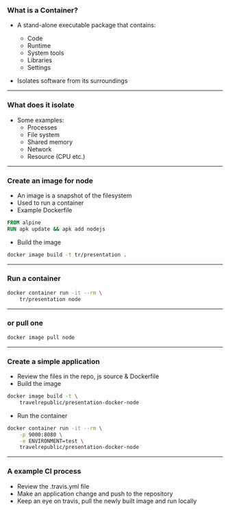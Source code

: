 ### What is a Container?

- A stand-alone executable package that contains:
	- Code
	- Runtime
	- System tools
	- Libraries
	- Settings

- Isolates software from its surroundings

---

### What does it isolate

- Some examples:
	- Processes
	- File system
	- Shared memory
	- Network
	- Resource (CPU etc.)

---

### Create an image for node

- An image is a snapshot of the filesystem
- Used to run a container
- Example Dockerfile
```Dockerfile
FROM alpine
RUN apk update && apk add nodejs
```
- Build the image
```sh
docker image build -t tr/presentation .
```

---

### Run a container

```sh
docker container run -it --rm \
	tr/presentation node
```

---

### or pull one

```sh
docker image pull node
```

---

### Create a simple application

- Review the files in the repo, js source & Dockerfile
- Build the image
```sh
docker image build -t \
	travelrepublic/presentation-docker-node
```
- Run the container
```sh
docker container run -it --rm \
	-p 9000:8080 \
	-e ENVIRONMENT=test \
	travelrepublic/presentation-docker-node
```

---

### A example CI process

- Review the .travis.yml file
- Make an application change and push to the repository
- Keep an eye on travis, pull the newly built image and run locally
